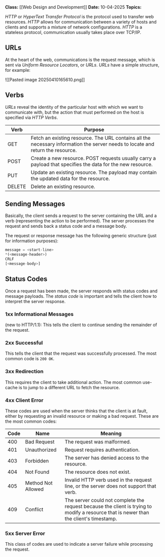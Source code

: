 **Class:** [[Web Design and Development]]
**Date:** 10-04-2025
**Topics:**  

*HTTP* or *HyperText Transfer Protocol* is the protocol used to transfer web resources. *HTTP* allows for communication between a variety of hosts and clients and supports a mixture of network configurations. *HTTP* is a stateless protocol, communication usually takes place over TCP/IP.

## URLs
At the heart of the web, communications is the request message, which is sent via *Uniform Resource Locators*, or *URLs*. *URLs* have a simple structure, for example:

![[Pasted image 20250410165610.png]]

## Verbs
*URLs* reveal the identity of the particular host with which we want to communicate with, but the action that must performed on the host is specified via *HTTP Verbs*.


| Verb   | Purpose                                                                                                                        |
| ------ | ------------------------------------------------------------------------------------------------------------------------------ |
| GET    | Fetch an existing resource. The URL contains all the necessary information the server needs to locate and return the resource. |
| POST   | Create a new resource. POST requests usually carry a payload that specifies the data for the new resource.                     |
| PUT    | Update an existing resource. The payload may contain the updated data for the resource.                                        |
| DELETE | Delete an existing resource.                                                                                                   |
## Sending Messages
Basically, the client sends a request to the server containing the URL and a verb (representing the action to be performed). The server processes the request and sends back a status code and a message body.

The request or response message has the following generic structure (just for information purposes):
```js
message = <start-line>
*(<message-header>)
CRLF
[<message-body>]
```

## Status Codes
Once a request has been made, the server responds with status codes and message payloads. The *status code* is important and tells the client how to interpret the server response. 

### 1xx Informational Messages
(new to HTTP/1.1): This tells the client to continue sending the remainder of the request.

### 2xx Successful
This tells the client that the request was successfully processed. The most common code is `200 OK`.

### 3xx Redirection
This requires the client to take additional action. The most common use-cache is to jump to a different URL to fetch the resource.

### 4xx Client Error
These codes are used when the server thinks that the client is at fault, either by requesting an invalid resource or making a bad request. These are the most common codes:


| Code | Name               | Meaning                                                                                                                                |
| ---- | ------------------ | -------------------------------------------------------------------------------------------------------------------------------------- |
| 400  | Bad Request        | The request was malformed.                                                                                                             |
| 401  | Unauthorized       | Request requires authentication.                                                                                                       |
| 403  | Forbidden          | The server has denied access to the resource.                                                                                          |
| 404  | Not Found          | The resource does not exist.                                                                                                           |
| 405  | Method Not Allowed | Invalid HTTP verb used in the request line, or the server does not support that verb.                                                  |
| 409  | Conflict           | The server could not complete the request because the client is trying to modify a resource that is newer than the client's timestamp. |
### 5xx Server Error
This class of codes are used to indicate a server failure while processing the request.
